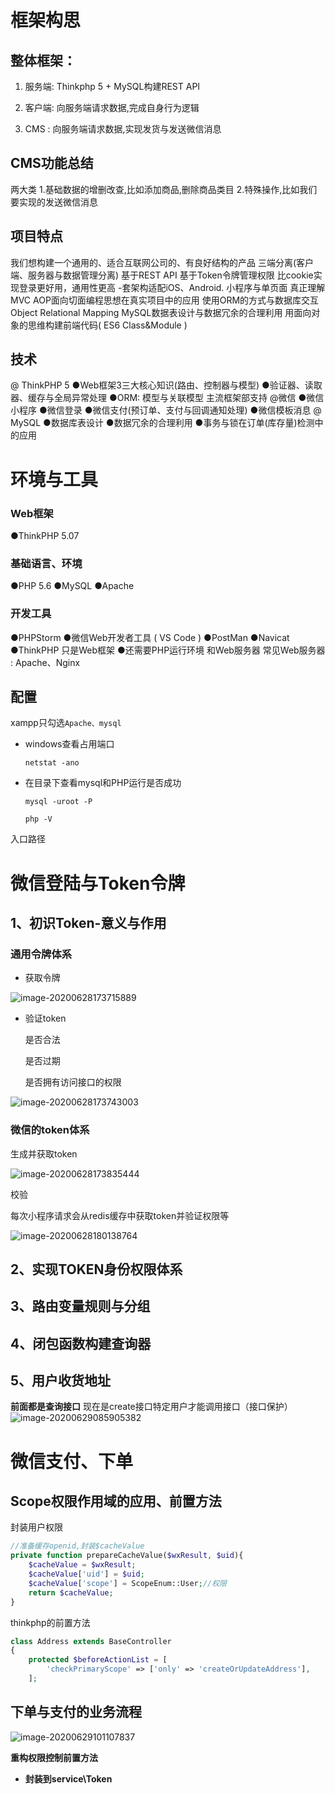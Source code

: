 # 框架构思

## 整体框架：

1. 服务端:
   Thinkphp 5 + MySQL构建REST API

2. 客户端:
   向服务端请求数据,完成自身行为逻辑

3. CMS :
向服务端请求数据,实现发货与发送微信消息

## CMS功能总结

两大类
1.基础数据的增删改查,比如添加商品,删除商品类目
2.特殊操作,比如我们要实现的发送微信消息

## 项目特点

我们想构建一个通用的、适合互联网公司的、有良好结构的产品
三端分离(客户端、服务器与数据管理分离)
基于REST API
基于Token令牌管理权限
比cookie实现登录更好用，通用性更高
-套架构适配iOS、Android. 小程序与单页面
真正理解MVC
AOP面向切面编程思想在真实项目中的应用
使用ORM的方式与数据库交互
Object Relational Mapping
MySQL数据表设计与数据冗余的合理利用
用面向对象的思维构建前端代码( ES6 Class&Module )

## 技术

@ ThinkPHP 5
●Web框架3三大核心知识(路由、控制器与模型)
●验证器、读取器、缓存与全局异常处理
●ORM: 模型与关联模型
主流框架部支持
@微信
●微信小程序
●微信登录
●微信支付(预订单、支付与回调通知处理)
●微信模板消息
@ MySQL
●数据库表设计
●数据冗余的合理利用
●事务与锁在订单(库存量)检测中的应用

# 环境与工具

### Web框架

●ThinkPHP 5.07

### 基础语言、环境

●PHP 5.6
●MySQL
●Apache

### 开发工具

●PHPStorm
●微信Web开发者工具 ( VS Code )
●PostMan
●Navicat
●ThinkPHP 只是Web框架
●还需要PHP运行环境
和Web服务器
常见Web服务器 : Apache、Nginx

## 配置

xampp只勾选`Apache、mysql`

- windows查看占用端口

  `netstat -ano`

  

- 在目录下查看mysql和PHP运行是否成功

  `mysql -uroot -P`

  `php -V`

 入口路径

# 微信登陆与Token令牌

## 1、初识Token-意义与作用

### 通用令牌体系

- 获取令牌

![image-20200628173715889](C:\Users\12605\Desktop\PHP_notes\.img\image-20200628173715889.png)

- 验证token 

  是否合法

  是否过期

  是否拥有访问接口的权限

![image-20200628173743003](C:\Users\12605\Desktop\PHP_notes\.img\image-20200628173743003.png)

### 微信的token体系

生成并获取token

![image-20200628173835444](C:\Users\12605\Desktop\PHP_notes\.img\image-20200628173835444.png)

校验

每次小程序请求会从redis缓存中获取token并验证权限等

![image-20200628180138764](C:\Users\12605\Desktop\PHP_notes\.img\image-20200628180138764.png)





## 2、实现TOKEN身份权限体系



## 3、路由变量规则与分组

## 4、闭包函数构建查询器

## 5、用户收货地址

**前面都是查询接口** 现在是create接口特定用户才能调用接口（接口保护）![image-20200629085905382](C:\Users\12605\Desktop\PHP_notes\.img\image-20200629085905382.png)

# 微信支付、下单

## Scope权限作用域的应用、前置方法

封装用户权限

```php
//准备缓存openid,封装$cacheValue
private function prepareCacheValue($wxResult, $uid){
    $cacheValue = $wxResult;
    $cacheValue['uid'] = $uid;
    $cacheValue['scope'] = ScopeEnum::User;//权限
    return $cacheValue;
}
```

thinkphp的前置方法

```php
class Address extends BaseController
{
    protected $beforeActionList = [
        'checkPrimaryScope' => ['only' => 'createOrUpdateAddress'],
    ];
```

## 下单与支付的业务流程

![image-20200629101107837](C:\Users\12605\Desktop\PHP_notes\.img\image-20200629101107837.png)

**重构权限控制前置方法**

- **封装到service\Token**